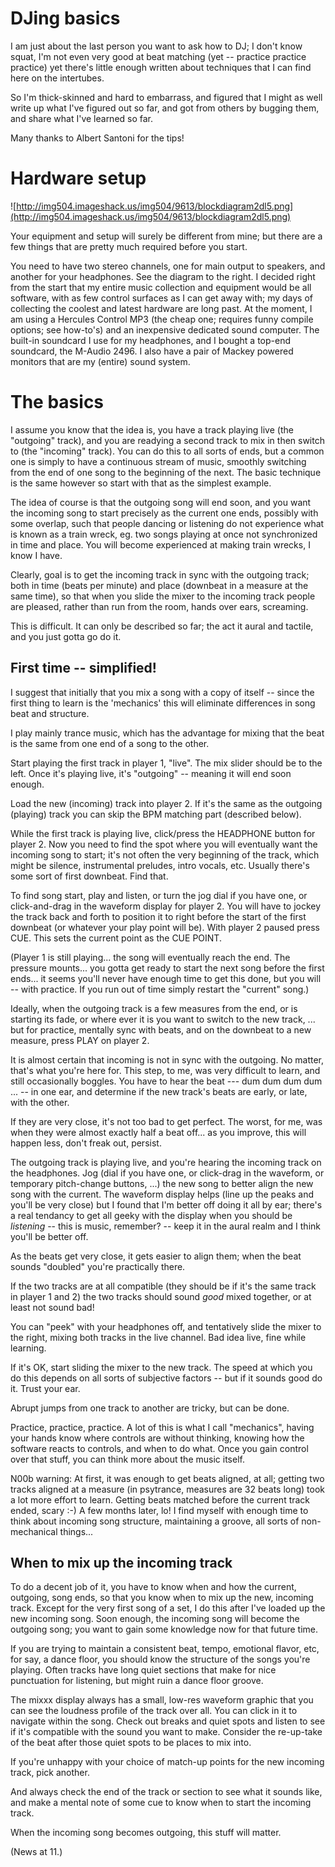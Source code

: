 # DJing basics

I am just about the last person you want to ask how to DJ; I don't know
squat, I'm not even very good at beat matching (yet -- practice practice
practice) yet there's little enough written about techniques that I can
find here on the intertubes.

So I'm thick-skinned and hard to embarrass, and figured that I might as
well write up what I've figured out so far, and got from others by
bugging them, and share what I've learned so far.

Many thanks to Albert Santoni for the tips\!

# Hardware setup

![http://img504.imageshack.us/img504/9613/blockdiagram2dl5.png](http://img504.imageshack.us/img504/9613/blockdiagram2dl5.png)

Your equipment and setup will surely be different from mine; but there
are a few things that are pretty much required before you start.

You need to have two stereo channels, one for main output to speakers,
and another for your headphones. See the diagram to the right. I decided
right from the start that my entire music collection and equipment would
be all software, with as few control surfaces as I can get away with; my
days of collecting the coolest and latest hardware are long past. At the
moment, I am using a Hercules Control MP3 (the cheap one; requires funny
compile options; see how-to's) and an inexpensive dedicated sound
computer. The built-in soundcard I use for my headphones, and I bought a
top-end soundcard, the M-Audio 2496. I also have a pair of Mackey
powered monitors that are my (entire) sound system.

# The basics

I assume you know that the idea is, you have a track playing live (the
"outgoing" track), and you are readying a second track to mix in then
switch to (the "incoming" track). You can do this to all sorts of ends,
but a common one is simply to have a continuous stream of music,
smoothly switching from the end of one song to the beginning of the
next. The basic technique is the same however so start with that as the
simplest example.

The idea of course is that the outgoing song will end soon, and you want
the incoming song to start precisely as the current one ends, possibly
with some overlap, such that people dancing or listening do not
experience what is known as a train wreck, eg. two songs playing at once
not synchronized in time and place. You will become experienced at
making train wrecks, I know I have.

Clearly, goal is to get the incoming track in sync with the outgoing
track; both in time (beats per minute) and place (downbeat in a measure
at the same time), so that when you slide the mixer to the incoming
track people are pleased, rather than run from the room, hands over
ears, screaming.

This is difficult. It can only be described so far; the act it aural and
tactile, and you just gotta go do it.

## First time -- simplified\!

I suggest that initially that you mix a song with a copy of itself --
since the first thing to learn is the 'mechanics' this will eliminate
differences in song beat and structure.

I play mainly trance music, which has the advantage for mixing that the
beat is the same from one end of a song to the other.

Start playing the first track in player 1, "live". The mix slider should
be to the left. Once it's playing live, it's "outgoing" -- meaning it
will end soon enough.

Load the new (incoming) track into player 2. If it's the same as the
outgoing (playing) track you can skip the BPM matching part (described
below).

While the first track is playing live, click/press the HEADPHONE button
for player 2. Now you need to find the spot where you will eventually
want the incoming song to start; it's not often the very beginning of
the track, which might be silence, instrumental preludes, intro vocals,
etc. Usually there's some sort of first downbeat. Find that.

To find song start, play and listen, or turn the jog dial if you have
one, or click-and-drag in the waveform display for player 2. You will
have to jockey the track back and forth to position it to right before
the start of the first downbeat (or whatever your play point will be).
With player 2 paused press CUE. This sets the current point as the CUE
POINT.

(Player 1 is still playing... the song will eventually reach the end.
The pressure mounts... you gotta get ready to start the next song before
the first ends... it seems you'll never have enough time to get this
done, but you will -- with practice. If you run out of time simply
restart the "current" song.)

Ideally, when the outgoing track is a few measures from the end, or is
starting its fade, or where ever it is you want to switch to the new
track, ... but for practice, mentally sync with beats, and on the
downbeat to a new measure, press PLAY on player 2.

It is almost certain that incoming is not in sync with the outgoing. No
matter, that's what you're here for. This step, to me, was very
difficult to learn, and still occasionally boggles. You have to hear the
beat --- dum dum dum dum ... -- in one ear, and determine if the new
track's beats are early, or late, with the other.

If they are very close, it's not too bad to get perfect. The worst, for
me, was when they were almost exactly half a beat off... as you improve,
this will happen less, don't freak out, persist.

The outgoing track is playing live, and you're hearing the incoming
track on the headphones. Jog (dial if you have one, or click-drag in the
waveform, or temporary pitch-change buttons, ...) the new song to better
align the new song with the current. The waveform display helps (line up
the peaks and you'll be very close) but I found that I'm better off
doing it all by ear; there's a real tendancy to get all geeky with the
display when you should be *listening* -- this is music, remember? --
keep it in the aural realm and I think you'll be better off.

As the beats get very close, it gets easier to align them; when the beat
sounds "doubled" you're practically there.

If the two tracks are at all compatible (they should be if it's the same
track in player 1 and 2) the two tracks should sound *good* mixed
together, or at least not sound bad\!

You can "peek" with your headphones off, and tentatively slide the mixer
to the right, mixing both tracks in the live channel. Bad idea live,
fine while learning.

If it's OK, start sliding the mixer to the new track. The speed at which
you do this depends on all sorts of subjective factors -- but if it
sounds good do it. Trust your ear.

Abrupt jumps from one track to another are tricky, but can be done.

Practice, practice, practice. A lot of this is what I call "mechanics",
having your hands know where controls are without thinking, knowing how
the software reacts to controls, and when to do what. Once you gain
control over that stuff, you can think more about the music itself.

N00b warning: At first, it was enough to get beats aligned, at all;
getting two tracks aligned at a measure (in psytrance, measures are 32
beats long) took a lot more effort to learn. Getting beats matched
before the current track ended, scary :-) A few months later, lo\! I
find myself with enough time to think about incoming song structure,
maintaining a groove, all sorts of non-mechanical things...

## When to mix up the incoming track

To do a decent job of it, you have to know when and how the current,
outgoing, song ends, so that you know when to mix up the new, incoming
track. Except for the very first song of a set, I do this after I've
loaded up the new incoming song. Soon enough, the incoming song will
become the outgoing song; you want to gain some knowledge now for that
future time.

If you are trying to maintain a consistent beat, tempo, emotional
flavor, etc, for say, a dance floor, you should know the structure of
the songs you're playing. Often tracks have long quiet sections that
make for nice punctuation for listening, but might ruin a dance floor
groove.

The mixxx display always has a small, low-res waveform graphic that you
can see the loudness profile of the track over all. You can click in it
to navigate within the song. Check out breaks and quiet spots and listen
to see if it's compatible with the sound you want to make. Consider the
re-up-take of the beat after those quiet spots to be places to mix into.

If you're unhappy with your choice of match-up points for the new
incoming track, pick another.

And always check the end of the track or section to see what it sounds
like, and make a mental note of some cue to know when to start the
incoming track.

When the incoming song becomes outgoing, this stuff will matter.

(News at 11.)
